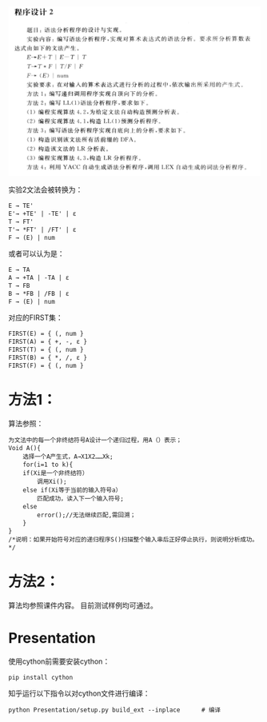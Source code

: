 ![img.png](imgs/img.png)

实验2文法会被转换为：

```
E → TE'
E'→ +TE' | -TE' | ε
T → FT'
T'→ *FT' | /FT' | ε
F → (E) | num
```

或者可以认为是：

```
E → TA
A → +TA | -TA | ε
T → FB
B → *FB | /FB | ε
F → (E) | num
```

对应的FIRST集：

```
FIRST(E) = { (, num }
FIRST(A) = { +, -, ε }
FIRST(T) = { (, num }
FIRST(B) = { *, /, ε }
FIRST(F) = { (, num }
```

# 方法1：

算法参照：

```
为文法中的每一个非终结符号A设计一个递归过程，用A（）表示；
Void A(){
	选择一个A产生式，A→X1X2……Xk;
	for(i=1 to k){
	if(Xi是一个非终结符）
		调用Xi();
	else if(Xi等于当前的输入符号a）
		匹配成功，读入下一个输入符号;
	else
		error();//无法继续匹配,需回溯；
	}
}
/*说明：如果开始符号对应的递归程序S()扫描整个输入串后正好停止执行，则说明分析成功。*/
```

# 方法2：

算法均参照课件内容。
目前测试样例均可通过。

# Presentation

使用cython前需要安装cython：

```shell
pip install cython
```

知乎运行以下指令以对cython文件进行编译：

```shell
python Presentation/setup.py build_ext --inplace      # 编译
```